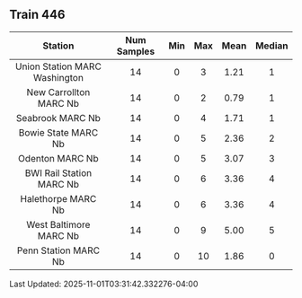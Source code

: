 ## Train 446

| Station | Num Samples | Min | Max | Mean | Median |
| :-----: | :---------: | :-: | :-: | :--: | :----: |
| Union Station MARC Washington | 14 | 0 | 3 | 1.21 | 1 |
| New Carrollton MARC Nb | 14 | 0 | 2 | 0.79 | 1 |
| Seabrook MARC Nb | 14 | 0 | 4 | 1.71 | 1 |
| Bowie State MARC Nb | 14 | 0 | 5 | 2.36 | 2 |
| Odenton MARC Nb | 14 | 0 | 5 | 3.07 | 3 |
| BWI Rail Station MARC Nb | 14 | 0 | 6 | 3.36 | 4 |
| Halethorpe MARC Nb | 14 | 0 | 6 | 3.36 | 4 |
| West Baltimore MARC Nb | 14 | 0 | 9 | 5.00 | 5 |
| Penn Station MARC Nb | 14 | 0 | 10 | 1.86 | 0 |


Last Updated: 2025-11-01T03:31:42.332276-04:00
